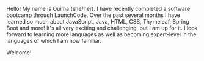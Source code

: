Hello! My name is Ouima (she/her). I have recently completed a software bootcamp through LaunchCode. Over the past several months I have learned so much about JavaScript, Java, HTML, CSS, Thymeleaf, Spring Boot and more! It's all very exciting and challenging, but I am up for it. I look forward to learning more languages as well as becoming expert-level in the languages of which I am now familiar. 

Welcome! 

<!--
**ouima2021/ouima2021** is a ✨ _special_ ✨ repository because its `README.md` (this file) appears on your GitHub profile.

Here are some ideas to get you started:

- 🔭 I’m currently working on ...
- 🌱 I’m currently learning ...
- 👯 I’m looking to collaborate on ...
- 🤔 I’m looking for help with ...
- 💬 Ask me about ...
- 📫 How to reach me: ...
- 😄 Pronouns: ...
- ⚡ Fun fact: ...
-->
